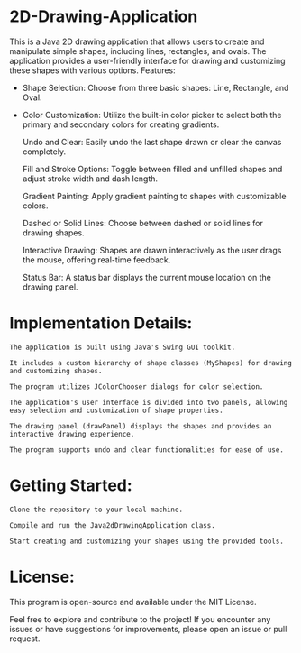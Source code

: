 # 2D-Drawing-Application

This is a Java 2D drawing application that allows users to create and manipulate simple shapes, including lines, rectangles, and ovals. The application provides a user-friendly interface for drawing and customizing these shapes with various options.
Features:
* Shape Selection: Choose from three basic shapes: Line, Rectangle, and Oval.
* Color Customization: Utilize the built-in color picker to select both the primary and secondary colors for creating gradients.

    Undo and Clear: Easily undo the last shape drawn or clear the canvas completely.

    Fill and Stroke Options: Toggle between filled and unfilled shapes and adjust stroke width and dash length.

    Gradient Painting: Apply gradient painting to shapes with customizable colors.

    Dashed or Solid Lines: Choose between dashed or solid lines for drawing shapes.

    Interactive Drawing: Shapes are drawn interactively as the user drags the mouse, offering real-time feedback.

    Status Bar: A status bar displays the current mouse location on the drawing panel.

# Implementation Details:

    The application is built using Java's Swing GUI toolkit.

    It includes a custom hierarchy of shape classes (MyShapes) for drawing and customizing shapes.

    The program utilizes JColorChooser dialogs for color selection.

    The application's user interface is divided into two panels, allowing easy selection and customization of shape properties.

    The drawing panel (drawPanel) displays the shapes and provides an interactive drawing experience.

    The program supports undo and clear functionalities for ease of use.

# Getting Started:

    Clone the repository to your local machine.

    Compile and run the Java2dDrawingApplication class.

    Start creating and customizing your shapes using the provided tools.

# License:

This program is open-source and available under the MIT License.

Feel free to explore and contribute to the project! If you encounter any issues or have suggestions for improvements, please open an issue or pull request.
